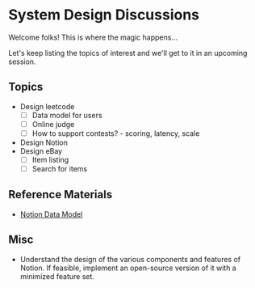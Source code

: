 # System Design Discussions
Welcome folks! This is where the magic happens...

Let's keep listing the topics of interest and we'll get to it in an upcoming session.

## Topics
- Design leetcode
  - [ ] Data model for users
  - [ ] Online judge
  - [ ] How to support contests? - scoring, latency, scale
- Design Notion
- Design eBay
  - [ ] Item listing
  - [ ] Search for items

## Reference Materials
- [Notion Data Model](https://www.notion.so/blog/data-model-behind-notion)

## Misc
- Understand the design of the various components and features of Notion. If feasible, implement an open-source version of it with a minimized feature set.
